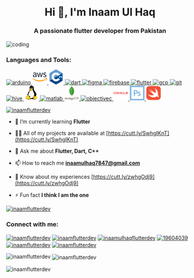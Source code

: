 <h1 align="center">Hi 👋, I'm Inaam Ul Haq</h1>
<h3 align="center">A passionate flutter developer from Pakistan</h3>

<img align="center" alt="coding" height="300" margin-top="-5px" src="https://camo.githubusercontent.com/a4c584bce1c41271485d28f92aaf9f581b3c88b68ca723b6edfd58b4ba988c2b/68747470733a2f2f63646e2e6472696262626c652e636f6d2f75736572732f313138373833362f73637265656e73686f74732f363533393432392f70726f6772616d65722e676966">

<h3 align="left">Languages and Tools:</h3>
<p align="left"> <a href="https://www.arduino.cc/" target="_blank" rel="noreferrer"> <img src="https://cdn.worldvectorlogo.com/logos/arduino-1.svg" alt="arduino" width="40" height="40"/> </a> <a href="https://aws.amazon.com" target="_blank" rel="noreferrer"> <img src="https://raw.githubusercontent.com/devicons/devicon/master/icons/amazonwebservices/amazonwebservices-original-wordmark.svg" alt="aws" width="40" height="40"/> </a> <a href="https://www.w3schools.com/cpp/" target="_blank" rel="noreferrer"> <img src="https://raw.githubusercontent.com/devicons/devicon/master/icons/cplusplus/cplusplus-original.svg" alt="cplusplus" width="40" height="40"/> </a> <a href="https://dart.dev" target="_blank" rel="noreferrer"> <img src="https://www.vectorlogo.zone/logos/dartlang/dartlang-icon.svg" alt="dart" width="40" height="40"/> </a> <a href="https://www.figma.com/" target="_blank" rel="noreferrer"> <img src="https://www.vectorlogo.zone/logos/figma/figma-icon.svg" alt="figma" width="40" height="40"/> </a> <a href="https://firebase.google.com/" target="_blank" rel="noreferrer"> <img src="https://www.vectorlogo.zone/logos/firebase/firebase-icon.svg" alt="firebase" width="40" height="40"/> </a> <a href="https://flutter.dev" target="_blank" rel="noreferrer"> <img src="https://www.vectorlogo.zone/logos/flutterio/flutterio-icon.svg" alt="flutter" width="40" height="40"/> </a> <a href="https://cloud.google.com" target="_blank" rel="noreferrer"> <img src="https://www.vectorlogo.zone/logos/google_cloud/google_cloud-icon.svg" alt="gcp" width="40" height="40"/> </a> <a href="https://git-scm.com/" target="_blank" rel="noreferrer"> <img src="https://www.vectorlogo.zone/logos/git-scm/git-scm-icon.svg" alt="git" width="40" height="40"/> </a> <a href="https://hive.apache.org/" target="_blank" rel="noreferrer"> <img src="https://www.vectorlogo.zone/logos/apache_hive/apache_hive-icon.svg" alt="hive" width="40" height="40"/> </a> <a href="https://www.linux.org/" target="_blank" rel="noreferrer"> <img src="https://raw.githubusercontent.com/devicons/devicon/master/icons/linux/linux-original.svg" alt="linux" width="40" height="40"/> </a> <a href="https://www.mathworks.com/" target="_blank" rel="noreferrer"> <img src="https://upload.wikimedia.org/wikipedia/commons/2/21/Matlab_Logo.png" alt="matlab" width="40" height="40"/> </a> <a href="https://www.mongodb.com/" target="_blank" rel="noreferrer"> <img src="https://raw.githubusercontent.com/devicons/devicon/master/icons/mongodb/mongodb-original-wordmark.svg" alt="mongodb" width="40" height="40"/> </a> <a href="https://developer.apple.com/library/archive/documentation/Cocoa/Conceptual/ProgrammingWithObjectiveC/Introduction/Introduction.html" target="_blank" rel="noreferrer"> <img src="https://www.vectorlogo.zone/logos/apple_objectivec/apple_objectivec-icon.svg" alt="objectivec" width="40" height="40"/> </a> <a href="https://www.oracle.com/" target="_blank" rel="noreferrer"> <img src="https://raw.githubusercontent.com/devicons/devicon/master/icons/oracle/oracle-original.svg" alt="oracle" width="40" height="40"/> </a> <a href="https://www.photoshop.com/en" target="_blank" rel="noreferrer"> <img src="https://raw.githubusercontent.com/devicons/devicon/master/icons/photoshop/photoshop-line.svg" alt="photoshop" width="40" height="40"/> </a> <a href="https://developer.apple.com/swift/" target="_blank" rel="noreferrer"> <img src="https://raw.githubusercontent.com/devicons/devicon/master/icons/swift/swift-original.svg" alt="swift" width="40" height="40"/> </a> </p>

<p align="left"> <a href="https://twitter.com/inaamflutterdev" target="blank"><img src="https://img.shields.io/twitter/follow/inaamflutterdev?logo=twitter&style=for-the-badge" alt="inaamflutterdev" /></a> </p>

- 🌱 I’m currently learning **Flutter**

- 👨‍💻 All of my projects are available at [https://cutt.ly/SwhgIKnT](https://cutt.ly/SwhgIKnT)

- 💬 Ask me about **Flutter, Dart, C++**

- 📫 How to reach me **inaamulhaq7847@gmail.com**

- 📄 Know about my experiences [https://cutt.ly/zwhgOdj9](https://cutt.ly/zwhgOdj9)

- ⚡ Fun fact **I think I am the one**

<p align="left"> <a href="https://github.com/ryo-ma/github-profile-trophy"><img src="https://github-profile-trophy.vercel.app/?username=inaamflutterdev" alt="inaamflutterdev" /></a> </p>

<h3 align="left">Connect with me:</h3>
<p align="left">
<a href="https://dev.to/inaamflutterdev" target="blank"><img align="center" src="https://raw.githubusercontent.com/rahuldkjain/github-profile-readme-generator/master/src/images/icons/Social/devto.svg" alt="inaamflutterdev" height="30" width="40" /></a>
<a href="https://twitter.com/inaamflutterdev" target="blank"><img align="center" src="https://raw.githubusercontent.com/rahuldkjain/github-profile-readme-generator/master/src/images/icons/Social/twitter.svg" alt="inaamflutterdev" height="30" width="40" /></a>
<a href="https://linkedin.com/in/inaamulhaqflutterdev" target="blank"><img align="center" src="https://raw.githubusercontent.com/rahuldkjain/github-profile-readme-generator/master/src/images/icons/Social/linked-in-alt.svg" alt="inaamulhaqflutterdev" height="30" width="40" /></a>
<a href="https://stackoverflow.com/users/19604039" target="blank"><img align="center" src="https://raw.githubusercontent.com/rahuldkjain/github-profile-readme-generator/master/src/images/icons/Social/stack-overflow.svg" alt="19604039" height="30" width="40" /></a>
<a href="https://fb.com/inaamflutterdev" target="blank"><img align="center" src="https://raw.githubusercontent.com/rahuldkjain/github-profile-readme-generator/master/src/images/icons/Social/facebook.svg" alt="inaamflutterdev" height="30" width="40" /></a>
<a href="https://instagram.com/inaamflutterdev" target="blank"><img align="center" src="https://raw.githubusercontent.com/rahuldkjain/github-profile-readme-generator/master/src/images/icons/Social/instagram.svg" alt="inaamflutterdev" height="30" width="40" /></a>
</p>
<p><img align="left" src="https://github-readme-stats.vercel.app/api/top-langs?username=inaamflutterdev&show_icons=true&locale=en&layout=compact" alt="inaamflutterdev" /></p>

<p>&nbsp;<img align="center" src="https://github-readme-stats.vercel.app/api?username=inaamflutterdev&show_icons=true&locale=en" alt="inaamflutterdev" /></p>

<p><img align="center" src="https://github-readme-streak-stats.herokuapp.com/?user=inaamflutterdev&" alt="inaamflutterdev" /></p>
